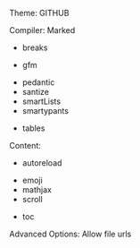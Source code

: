 Theme: GITHUB

Compiler: Marked 
  - breaks
  + gfm
  - pedantic
  - santize
  - smartLists
  - smartypants
  + tables

Content:
  + autoreload
  - emoji
  - mathjax
  - scroll
  + toc

Advanced Options:
  Allow file urls